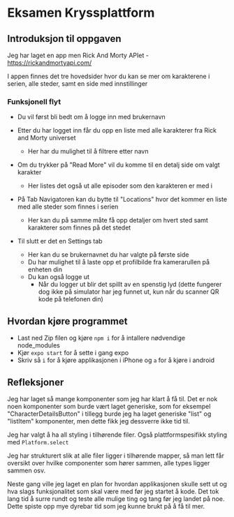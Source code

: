 # Eksamen Kryssplattform

## Introduksjon til oppgaven

Jeg har laget en app men Rick And Morty APIet - https://rickandmortyapi.com/

I appen finnes det tre hovedsider hvor du kan se mer om karakterene i serien, alle steder, samt en side med innstillinger

### Funksjonell flyt

- Du vil først bli bedt om å logge inn med brukernavn
- Etter du har logget inn får du opp en liste med alle karakterer fra Rick and Morty universet
  - Her har du mulighet til å filtrere etter navn
- Om du trykker på "Read More" vil du komme til en detalj side om valgt karakter

  - Her listes det også ut alle episoder som den karakteren er med i

- På Tab Navigatoren kan du bytte til "Locations" hvor det kommer en liste med alle steder som finnes i serien

  - Her kan du på samme måte få opp detaljer om hvert sted samt karakterer som finnes på det stedet

- Til slutt er det en Settings tab
  - Her kan du se brukernavnet du har valgte på første side
  - Du har mulighet til å laste opp et profilbilde fra kamerarullen på enheten din
  - Du kan også logge ut
    - Når du logger ut blir det spillt av en spenstig lyd (dette fungerer dog ikke på simulator har jeg funnet ut, kun når du scanner QR kode på telefonen din)

## Hvordan kjøre programmet

- Last ned Zip filen og kjøre `npm i` for å intallere nødvendige node_modules
- Kjør `expo start` for å sette i gang expo
- Skriv så `i` for å kjøre applikasjonen i iPhone og `a` for å kjøre i android

## Refleksjoner

Jeg har laget så mange komponenter som jeg har klart å få til. Det er nok noen komponenter som burde vært laget generiske, som for eksempel "CharacterDetailsButton" i tillegg burde jeg ha laget generiske "list" og "listItem" komponenter, men dette fikk jeg dessverre ikke tid til.

Jeg har valgt å ha all styling i tilhørende filer. Også plattformspesifikk styling med `Platform.select`

Jeg har strukturert slik at alle filer ligger i tilhørende mapper, så man lett får oversikt over hvilke componenter som hører sammen, alle types ligger sammen osv.

Neste gang ville jeg laget en plan for hvordan applikasjonen skulle sett ut og hva slags funksjonalitet som skal være med før jeg startet å kode. Det tok lang tid å surre rundt og teste alle mulige ting og tang før jeg landet på noe. Dette spiste opp mye dyrebar tid som jeg kunne brukt på å få til mer.

